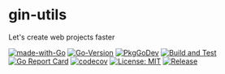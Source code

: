 # gin-utils

Let's create web projects faster

[![made-with-Go](https://img.shields.io/badge/Made%20with-Go-1f425f.svg)](http://golang.org)
[![Go-Version](https://img.shields.io/github/go-mod/go-version/gomods/athens.svg)](https://github.com/sillyhatxu/gin-utils)
[![PkgGoDev](https://pkg.go.dev/badge/github.com/sillyhatxu/gin-utils/v2)](https://pkg.go.dev/github.com/sillyhatxu/gin-utils/v2)
[![Build and Test](https://github.com/sillyhatxu/gin-utils/workflows/Build%20and%20Test/badge.svg?branch=master&event=push)](https://github.com/sillyhatxu/gin-utils/actions)
[![Go Report Card](https://goreportcard.com/badge/github.com/sillyhatxu/gin-utils)](https://goreportcard.com/report/github.com/sillyhatxu/gin-utils)
[![codecov](https://codecov.io/gh/sillyhatxu/gin-utils/branch/master/graph/badge.svg)](https://codecov.io/gh/sillyhatxu/gin-utils)
[![License: MIT](https://img.shields.io/badge/License-MIT-blue.svg)](https://choosealicense.com/licenses/mit/)
[![Release](https://img.shields.io/github/release/sillyhatxu/gin-utils.svg?style=flat-square)](https://github.com/sillyhatxu/gin-utils/releases)

